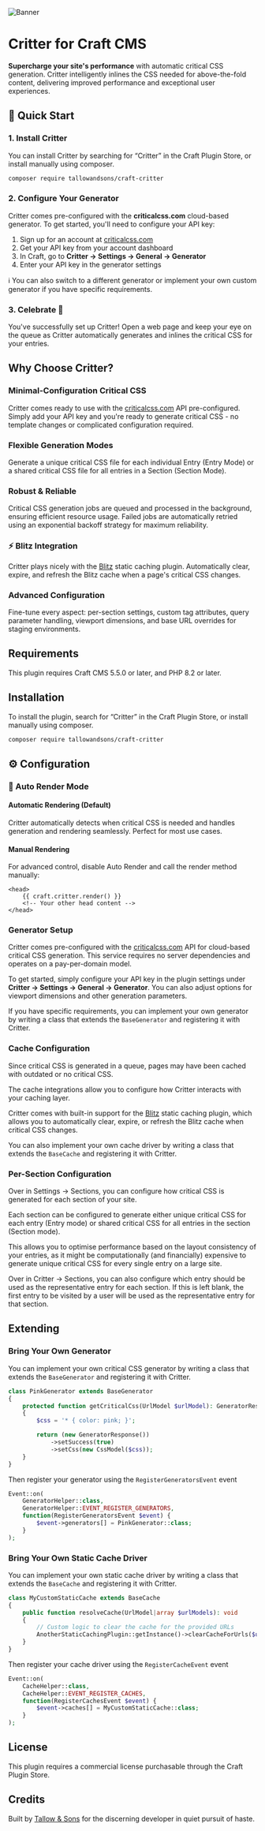 ![Banner](./docs/img/banner.png)

# Critter for Craft CMS

**Supercharge your site's performance** with automatic critical CSS generation. Critter intelligently inlines the CSS needed for above-the-fold content, delivering improved performance and exceptional user experiences.

## 🔧 Quick Start

### 1. Install Critter

You can install Critter by searching for “Critter” in the Craft Plugin Store, or install manually using composer.
```bash
composer require tallowandsons/craft-critter
```

### 2. Configure Your Generator

Critter comes pre-configured with the **criticalcss.com** cloud-based generator. To get started, you'll need to configure your API key:

1. Sign up for an account at [criticalcss.com](https://criticalcss.com)
2. Get your API key from your account dashboard
3. In Craft, go to **Critter → Settings → General → Generator**
4. Enter your API key in the generator settings

ℹ️ You can also switch to a different generator or implement your own custom generator if you have specific requirements.

### 3. Celebrate 🎉

You've successfully set up Critter! Open a web page and keep your eye on the queue as Critter automatically generates and inlines the critical CSS for your entries.

## Why Choose Critter?

### Minimal-Configuration Critical CSS
Critter comes ready to use with the [criticalcss.com](https://criticalcss.com) API pre-configured. Simply add your API key and you're ready to generate critical CSS - no template changes or complicated configuration required.

### Flexible Generation Modes
Generate a unique critical CSS file for each individual Entry (Entry Mode) or a shared critical CSS file for all entries in a Section (Section Mode).

### Robust & Reliable
Critical CSS generation jobs are queued and processed in the background, ensuring efficient resource usage. Failed jobs are automatically retried using an exponential backoff strategy for maximum reliability.

### ⚡ Blitz Integration
Critter plays nicely with the [Blitz](https://putyourlightson.com/plugins/blitz) static caching plugin. Automatically clear, expire, and refresh the Blitz cache when a page's critical CSS changes.

### Advanced Configuration
Fine-tune every aspect: per-section settings, custom tag attributes, query parameter handling, viewport dimensions, and base URL overrides for staging environments.

## Requirements

This plugin requires Craft CMS 5.5.0 or later, and PHP 8.2 or later.

## Installation

To install the plugin, search for “Critter” in the Craft Plugin Store, or install manually using composer.

```bash
composer require tallowandsons/craft-critter
```

## ⚙️ Configuration

### 🔄 Auto Render Mode

#### Automatic Rendering (Default)
Critter automatically detects when critical CSS is needed and handles generation and rendering seamlessly. Perfect for most use cases.

#### Manual Rendering
For advanced control, disable Auto Render and call the render method manually:

```twig
<head>
    {{ craft.critter.render() }}
    <!-- Your other head content -->
</head>
```

### Generator Setup

Critter comes pre-configured with the [criticalcss.com](https://criticalcss.com) API for cloud-based critical CSS generation. This service requires no server dependencies and operates on a pay-per-domain model.

To get started, simply configure your API key in the plugin settings under **Critter → Settings → General → Generator**. You can also adjust options for viewport dimensions and other generation parameters.

If you have specific requirements, you can implement your own generator by writing a class that extends the `BaseGenerator` and registering it with Critter.

### Cache Configuration

Since critical CSS is generated in a queue, pages may have been cached with outdated or no critical CSS.

The cache integrations allow you to configure how Critter interacts with your caching layer.

Critter comes with built-in support for the [Blitz](https://putyourlightson.com/plugins/blitz) static caching plugin, which allows you to automatically clear, expire, or refresh the Blitz cache when critical CSS changes.

You can also implement your own cache driver by writing a class that extends the `BaseCache` and registering it with Critter.

### Per-Section Configuration

Over in Settings → Sections, you can configure how critical CSS is generated for each section of your site.

Each section can be configured to generate either unique critical CSS for each entry (Entry mode) or shared critical CSS for all entries in the section (Section mode).

This allows you to optimise performance based on the layout consistency of your entries, as it might be computationally (and financially) expensive to generate unique critical CSS for every single entry on a large site.

Over in Critter → Sections, you can also configure which entry should be used as the representative entry for each section. If this is left blank, the first entry to be visited by a user will be used as the representative entry for that section.

## Extending

### Bring Your Own Generator

You can implement your own critical CSS generator by writing a class that extends the `BaseGenerator` and registering it with Critter.

``` php
class PinkGenerator extends BaseGenerator
{
    protected function getCriticalCss(UrlModel $urlModel): GeneratorResponse
    {
        $css = '* { color: pink; }';

        return (new GeneratorResponse())
            ->setSuccess(true)
            ->setCss(new CssModel($css));
    }
}
```

Then register your generator using the `RegisterGeneratorsEvent` event

```php
Event::on(
    GeneratorHelper::class,
    GeneratorHelper::EVENT_REGISTER_GENERATORS,
    function(RegisterGeneratorsEvent $event) {
        $event->generators[] = PinkGenerator::class;
    }
);
```

### Bring Your Own Static Cache Driver

You can implement your own static cache driver by writing a class that extends the `BaseCache` and registering it with Critter.

```php
class MyCustomStaticCache extends BaseCache
{
    public function resolveCache(UrlModel|array $urlModels): void
    {
        // Custom logic to clear the cache for the provided URLs
        AnotherStaticCachingPlugin::getInstance()->clearCacheForUrls($urlModels);
    }
}
```

Then register your cache driver using the `RegisterCacheEvent` event

```php
Event::on(
    CacheHelper::class,
    CacheHelper::EVENT_REGISTER_CACHES,
    function(RegisterCachesEvent $event) {
        $event->caches[] = MyCustomStaticCache::class;
    }
);
```

## License

This plugin requires a commercial license purchasable through the Craft Plugin Store.

## Credits

Built by [Tallow &amp; Sons](https://github.com/tallowandsons) for the discerning developer in quiet pursuit of haste.

